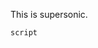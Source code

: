 This is supersonic.

<script type="text/javascript">//<!--
  alert("Hello World with Comments");
//--></script>

<script type="text/javascript">//<![CDATA[
  alert("Hello World with CDATA");
//]]></script>

<script type="text/javascript">//`
  alert("Hello World with Markdown Backtick Escapes");
//`</script>

<scr
ipt>

`script`